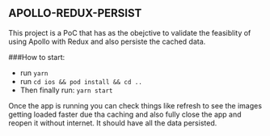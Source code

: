 
## APOLLO-REDUX-PERSIST

This project is a PoC that has as the obejctive to validate the feasiblity of using Apollo with Redux and also persiste the cached data.

###How to start:
- run `yarn`
- run `cd ios && pod install && cd ..`
- Then finally run: `yarn start`

Once the app is running you can check things like refresh to see the images getting loaded faster due tha caching and also fully close the app and reopen it without internet. It should have all the data persisted.